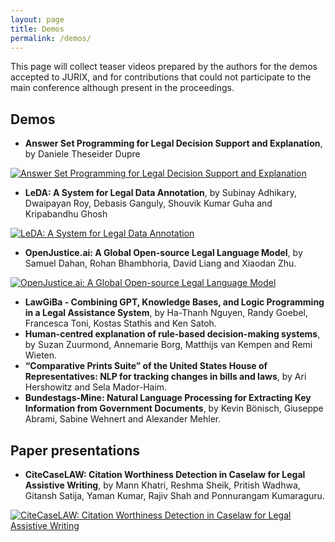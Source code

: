 ```yaml
---
layout: page
title: Demos
permalink: /demos/
---
```


This page will collect teaser videos prepared by the authors for the demos accepted to JURIX, and for contributions that could not participate to the main conference although present in the proceedings. 

## Demos

- **Answer Set Programming for Legal Decision Support and Explanation**, by Daniele Theseider Dupre

[![Answer Set Programming for Legal Decision Support and Explanation](https://img.youtube.com/vi/QI7oD8YdGXU/0.jpg)](https://www.youtube.com/watch?v=QI7oD8YdGXU)

- **LeDA: A System for Legal Data Annotation**, by Subinay Adhikary, Dwaipayan Roy, Debasis Ganguly, Shouvik Kumar Guha and Kripabandhu Ghosh

[![LeDA: A System for Legal Data Annotation](https://img.youtube.com/vi/HudD_-XWXVw/0.jpg)](https://www.youtube.com/watch?v=HudD_-XWXVw)

- **OpenJustice.ai: A Global Open-source Legal Language Model**, by Samuel Dahan, Rohan Bhambhoria, David Liang and Xiaodan Zhu.  

[![OpenJustice.ai: A Global Open-source Legal Language Model](https://img.youtube.com/vi/5is-_9bITbg/0.jpg)](https://www.youtube.com/watch?v=5is-_9bITbg/)

- **LawGiBa - Combining GPT, Knowledge Bases, and Logic Programming in a Legal Assistance System**, by Ha-Thanh Nguyen, Randy Goebel, Francesca Toni, Kostas Stathis and Ken Satoh.
- **Human-centred explanation of rule-based decision-making systems**, by Suzan Zuurmond, Annemarie Borg, Matthijs van Kempen and Remi Wieten. 
- **“Comparative Prints Suite” of the United States House of Representatives: NLP for tracking changes in bills and laws**, by Ari Hershowitz and Sela Mador-Haim. 
- **Bundestags-Mine: Natural Language Processing for Extracting Key Information from Government Documents**, by Kevin Bönisch, Giuseppe Abrami, Sabine Wehnert and Alexander Mehler.

## Paper presentations

- **CiteCaseLAW: Citation Worthiness Detection in Caselaw for Legal Assistive Writing**, by Mann Khatri, Reshma Sheik, Pritish Wadhwa, Gitansh Satija, Yaman Kumar, Rajiv Shah and Ponnurangam Kumaraguru. 

[![CiteCaseLAW: Citation Worthiness Detection in Caselaw for Legal Assistive Writing](https://img.youtube.com/vi/voEVXccyIpU/0.jpg)](https://www.youtube.com/watch?v=voEVXccyIpU/)




